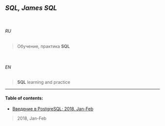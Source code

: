 ## _SQL, James SQL_


<br>


###### *RU*

> Обучение, практика **SQL**


<br>


###### *EN*


> **SQL** learning and practice

___


#### Table of contents:

+ [Введение в PostgreSQL; 2018, Jan-Feb](sqlpics/)


> 2018, Jan-Feb

